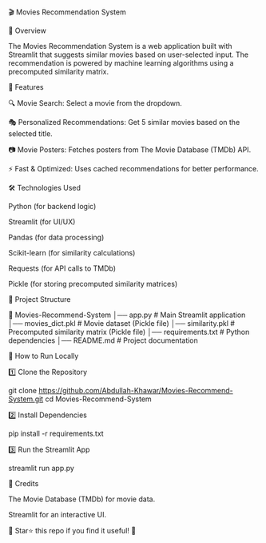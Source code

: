 🎬 Movies Recommendation System

📌 Overview

The Movies Recommendation System is a web application built with Streamlit that suggests similar movies based on user-selected input. The recommendation is powered by machine learning algorithms using a precomputed similarity matrix.

🚀 Features

🔍 Movie Search: Select a movie from the dropdown.

🎭 Personalized Recommendations: Get 5 similar movies based on the selected title.

📷 Movie Posters: Fetches posters from The Movie Database (TMDb) API.

⚡ Fast & Optimized: Uses cached recommendations for better performance.

🛠️ Technologies Used

Python (for backend logic)

Streamlit (for UI/UX)

Pandas (for data processing)

Scikit-learn (for similarity calculations)

Requests (for API calls to TMDb)

Pickle (for storing precomputed similarity matrices)

📂 Project Structure

📂 Movies-Recommend-System
│── app.py               # Main Streamlit application
│── movies_dict.pkl      # Movie dataset (Pickle file)
│── similarity.pkl       # Precomputed similarity matrix (Pickle file)
│── requirements.txt     # Python dependencies
│── README.md            # Project documentation

🎯 How to Run Locally

1️⃣ Clone the Repository

git clone https://github.com/Abdullah-Khawar/Movies-Recommend-System.git
cd Movies-Recommend-System

2️⃣ Install Dependencies

pip install -r requirements.txt

3️⃣ Run the Streamlit App

streamlit run app.py

📌 Credits

The Movie Database (TMDb) for movie data.

Streamlit for an interactive UI.

📢 Star⭐ this repo if you find it useful! 🙌

